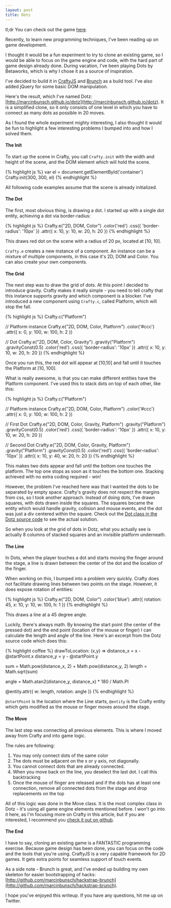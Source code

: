 ```yaml
---
layout: post
title: Dotz
---
```


tl;dr You can check out the game [here](http://marcinbunsch.github.io/dotz).

Recently, to learn new programming techniques, I've been reading up on game development.

I thought it would be a fun experiment to try to clone an existing game, so I would be able to focus on the game engine and code, with the hard part of game design already done. During vacation, I've been playing Dots by Betaworks, which is why I chose it as a source of inspiration.

I've decided to build it in [CraftyJS](http://craftyjs.com) and [Brunch](http://brunch.io/) as a build tool. I've also added jQuery for some basic DOM manipulation.

Here's the result, which I've named Dotz: [http://marcinbunsch.github.io/dotz](http://marcinbunsch.github.io/dotz). It is a simplified clone, so it only consists of one level in which you have to connect as many dots as possible in 20 moves.

As I found the whole experiment mighty interesting, I also thought it would be fun to highlight a few interesting problems I bumped into and how I solved them.

#### The Init

To start up the scene in Crafty, you call `Crafty.init` with the width and height of the scene, and the DOM element which will hold the scene.

{% highlight js %}
var el = document.getElementById('container')
Crafty.init(300, 300, el)
{% endhighlight %}

All following code examples assume that the scene is already initialized.

#### The Dot

The first, most obvious thing, is drawing a dot. I started up with a single dot entity, achieving a dot via border-radius:

{% highlight js %}
Crafty.e("2D, DOM, Color")
  .color('red')
  .css({ 'border-radius': '10px' })
  .attr({ x: 10, y: 10, w: 20, h: 20 })
{% endhighlight %}

This draws red dot on the scene with a radius of 20 px, located at [10, 10].

`Crafty.e` creates a new instance of a component. An instance can be a mixture of multiple components, in this case it's 2D, DOM and Color. You can also create your own components.

#### The Grid

The next step was to draw the grid of dots. At this point I decided to introduce gravity. Crafty makes it really simple - you need to tell crafty that this instance supports gravity and which component is a blocker. I've introduced a new component using `Crafty.c`, called Platform, which will stop the fall.

{% highlight js %}
Crafty.c("Platform")

// Platform instance
Crafty.e("2D, DOM, Color, Platform")
  .color('#ccc')
  .attr({ x: 0, y: 100, w: 100, h: 2 })

// Dot
Crafty.e("2D, DOM, Color, Gravity")
  .gravity("Platform")
  .gravityConst(0.5)
  .color('red')
  .css({ 'border-radius': '10px' })
  .attr({ x: 10, y: 10, w: 20, h: 20 })
{% endhighlight %}

Once you run this, the red dot will appear at [10,10] and fall until it touches the Platform at [10, 100].

What is really awesome, is that you can make different entities have the Platform component. I've used this to stack dots on top of each other, like this:

{% highlight js %}
Crafty.c("Platform")

// Platform instance
Crafty.e("2D, DOM, Color, Platform")
  .color('#ccc')
  .attr({ x: 0, y: 100, w: 100, h: 2 })

// First Dot
Crafty.e("2D, DOM, Color, Gravity, Platform")
  .gravity("Platform")
  .gravityConst(0.5)
  .color('red')
  .css({ 'border-radius': '10px' })
  .attr({ x: 10, y: 10, w: 20, h: 20 })

// Second Dot
Crafty.e("2D, DOM, Color, Gravity, Platform")
  .gravity("Platform")
  .gravityConst(0.5)
  .color('red')
  .css({ 'border-radius': '10px' })
  .attr({ x: 10, y: 40, w: 20, h: 20 })
{% endhighlight %}

This makes two dots appear and fall until the bottom one touches the platform. The top one stops as soon as it touches the bottom one. Stacking achieved with no extra coding required - win!

However, the problem I've reached here was that I wanted the dots to be separated by empty space. Crafty's gravity does not respect the margins from css, so I took another approach. Instead of doing dots, I've drawn squares, with dots drawn inside the squares. The squares became the entity which would handle gravity, collision and mouse events, and the dot was just a div centered within the square. Check out the [Dot class in the Dotz source code](https://github.com/marcinbunsch/dotz/blob/master/app/dot.coffee) to see the actual solution.

So when you look at the grid of dots in Dotz, what you actually see is actually 8 columns of stacked squares and an invisible platform underneath.

#### The Line

In Dots, when the player touches a dot and starts moving the finger around the stage, a line is drawn between the center of the dot and the location of the finger.

When working on this, I bumped into a problem very quickly. Crafty does not facilitate drawing lines between two points on the stage. However, it does expose rotation of entities:

{% highlight js %}
Crafty.e("2D, DOM, Color")
  .color('blue')
  .attr({ rotation: 45, x: 10, y: 10, w: 100, h: 1 })
{% endhighlight %}

This draws a line at a 45 degree angle.

Luckily, there's always math. By knowing the start point (the center of the pressed dot) and the end point (location of the mouse or finger) I can calculate the length and angle of the line. Here's an excerpt from the Dotz source code which does this:

{% highlight coffee %}
drawToLocation: (x,y) =>
  distance_x = x - @startPoint.x
  distance_y = y - @startPoint.y

  sum = Math.pow(distance_x, 2) + Math.pow(distance_y, 2)
  length = Math.sqrt(sum)

  angle = Math.atan2(distance_y, distance_x) * 180 / Math.PI

  @entity.attr({
    w: length,
    rotation: angle
  })
{% endhighlight %}

`@startPoint` is the location where the Line starts, `@entity` is the Crafty entity which gets modified as the mouse or finger moves around the stage.

#### The Move

The last step was connecting all previous elements. This is where I moved away from Crafty and into game logic.

The rules are following:

1. You may only connect dots of the same color
2. The dots must be adjacent on the x or y axis, not diagonally.
3. You cannot connect dots that are already connected.
4. When you move back on the line, you deselect the last dot. I call this backtracking
5. Once the mouse of finger are released and if the dots has at least one connection, remove all connected dots from the stage and drop replacements on the top

All of this logic was done in the Move class. It is the most complex class in Dotz - it's using all game engine elements mentioned before. I won't go into it here, as I'm focusing more on Crafty in this article, but if you are interested, I recommend you [check it out on github](https://github.com/marcinbunsch/dotz/blob/master/app/move.coffee).

#### The End

I have to say, cloning an existing game is a FANTASTIC programming exercise. Because game design has been done, you can focus on the code and the tools that you're using. CraftyJS is a very capable framework for 2D games. It gets extra points for seamless support of touch events.

As a side note - Brunch is great, and I've ended up building my own skeleton for easier bootstrapping of hacks: [http://github.com/marcinbunsch/hackstrap-brunch](http://github.com/marcinbunsch/hackstrap-brunch).

I hope you've enjoyed this writeup. If you have any questions, hit me up on Twitter.

